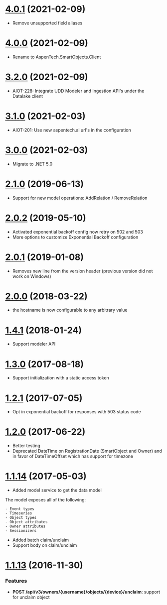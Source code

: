 <a name='4.0.1'></a>

# [4.0.1](https://github.com/mnubo/smartobjects-net-client/compare/4.0.0...4.0.1) (2021-02-09)

* Remove unsupported field aliases

<a name='4.0.0'></a>

# [4.0.0](https://github.com/mnubo/smartobjects-net-client/compare/3.2.0...4.0.0) (2021-02-09)

* Rename to AspenTech.SmartObjects.Client

<a name='3.2.0'></a>

# [3.2.0](https://github.com/mnubo/smartobjects-net-client/compare/3.1.0...3.2.0) (2021-02-09)


* AIOT-228: Integrate UDD Modeler and Ingestion API's under the Datalake client

<a name='3.1.0'></a>

# [3.1.0](https://github.com/mnubo/smartobjects-net-client/compare/3.0.0...3.1.0) (2021-02-03)


* AIOT-201: Use new aspentech.ai url's in the configuration

<a name='3.0.0'></a>

# [3.0.0](https://github.com/mnubo/smartobjects-net-client/compare/2.1.0...3.0.0) (2021-02-03)


* Migrate to .NET 5.0

<a name='2.1.0'></a>

# [2.1.0](https://github.com/mnubo/smartobjects-net-client/compare/2.0.2...2.1.0) (2019-06-13)


* Support for new model operations: AddRelation / RemoveRelation 
<a name='2.0.2'></a>

# [2.0.2](https://github.com/mnubo/smartobjects-net-client/compare/2.0.1...2.0.2) (2019-05-10)


* Activated exponential backoff config now retry on 502 and 503
* More options to customize Exponential Backoff configuration
<a name='2.0.1'></a>

# [2.0.1](https://github.com/mnubo/smartobjects-net-client/compare/2.0.0...2.0.1) (2019-01-08)


* Removes new line from the version header (previous version did not work on Windows)
<a name='2.0.0'></a>

# [2.0.0](https://github.com/mnubo/smartobjects-net-client/compare/1.4.1...2.0.0) (2018-03-22)


* the hostname is now configurable to any arbitrary value
<a name='1.4.1'></a>

# [1.4.1](https://github.com/mnubo/smartobjects-net-client/compare/1.3.0...1.4.1) (2018-01-24)


* Support modeler API
<a name='1.3.0'></a>

# [1.3.0](https://github.com/mnubo/smartobjects-net-client/compare/1.2.1...1.3.0) (2017-08-18)


* Support initialization with a static access token
<a name='1.2.1'></a>

# [1.2.1](https://github.com/mnubo/smartobjects-net-client/compare/1.2.0...1.2.1) (2017-07-05)


- Opt in exponential backoff for responses with 503 status code  
<a name='1.2.0'></a>

# [1.2.0](https://github.com/mnubo/smartobjects-net-client/compare/1.1.14...1.2.0) (2017-06-22)


- Better testing
- Deprecated DateTime on RegistrationDate (SmartObject and Owner) and in favor of DateTimeOffset which has support for timezone
<a name='1.1.14'></a>

# [1.1.14](https://github.com/mnubo/smartobjects-net-client/compare/1.1.13...1.1.14) (2017-05-03)


- Added model service to get the data model

The model exposes all of the following:

	- Event types
	- Timeseries
	- Object types
	- Object attributes
	- Owner attributes
	- Sessionizers
- Added batch claim/unclaim
- Support body on claim/unclaim
<a name='1.1.13'></a>

# [1.1.13](https://github.com/mnubo/smartobjects-net-client/compare/v1.1.12...1.1.13) (2016-11-30)


### Features

* **POST /api/v3/owners/{username}/objects/{device}/unclaim**: support for unclaim object
